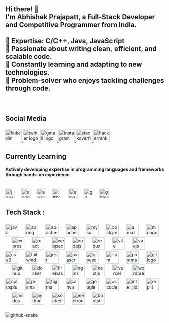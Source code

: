 <br clear="both">

<h2 align="left">Hi there! 👋<br>I'm Abhishek Prajapatt, a Full-Stack Developer and Competitive Programmer from India.<br><br>🔹 Expertise: C/C++, Java, JavaScript<br>🔹 Passionate about writing clean, efficient, and scalable code.<br>🔹 Constantly learning and adapting to new technologies.<br>🔹 Problem-solver who enjoys tackling challenges through code.</h2>

###

<br clear="both">

<h2 align="left">Social Media</h2>

###

<div align="left">
  <a href="https://www.linkedin.com/in/abhishek-p-801187293/" target="_blank">
    <img src="https://raw.githubusercontent.com/maurodesouza/profile-readme-generator/master/src/assets/icons/social/linkedin/default.svg" width="52" height="40" alt="linkedin logo"  />
  </a>
  <a href="https://x.com/AbhishekPr41787" target="_blank">
    <img src="https://raw.githubusercontent.com/maurodesouza/profile-readme-generator/master/src/assets/icons/social/twitter/default.svg" width="52" height="40" alt="twitter logo"  />
  </a>
  <a href="prajapatiabhishek13988@gmail.com" target="_blank">
    <img src="https://raw.githubusercontent.com/maurodesouza/profile-readme-generator/master/src/assets/icons/social/gmail/default.svg" width="52" height="40" alt="gmail logo"  />
  </a>
  <a href="https://www.instagram.com/abhishekprajapatt/" target="_blank">
    <img src="https://raw.githubusercontent.com/maurodesouza/profile-readme-generator/master/src/assets/icons/social/instagram/default.svg" width="52" height="40" alt="instagram logo"  />
  </a>
  <a href="https://stackoverflow.com/users/24832311/abhishek-prajapati" target="_blank">
    <img src="https://raw.githubusercontent.com/maurodesouza/profile-readme-generator/master/src/assets/icons/social/stackoverflow/default.svg" width="52" height="40" alt="stackoverflow logo"  />
  </a>
  <a href="https://www.hackerrank.com/profile/prajapatiabhish6" target="_blank">
    <img src="https://raw.githubusercontent.com/maurodesouza/profile-readme-generator/master/src/assets/icons/social/hackerrank/default.svg" width="52" height="40" alt="hackerrank logo"  />
  </a>
</div>

###

<h2 align="left">Currently Learning</h2>
<h4 align="left">Actively developing expertise in programming languages and frameworks through hands-on experience.</h4>
<br clear="both">
<div align="left">
  <img src="https://cdn.jsdelivr.net/gh/devicons/devicon/icons/java/java-original.svg" height="30" alt="java logo"  />
  <img width="12" />
  <img src="https://cdn.simpleicons.org/spring/6DB33F" height="30" alt="spring logo"  />
  <img width="12" />
  <img src="https://cdn.simpleicons.org/apachekafka/231F20" height="30" alt="apachekafka logo"  />
  <img width="12" />
  <img src="https://cdn.jsdelivr.net/gh/devicons/devicon/icons/mysql/mysql-original.svg" height="30" alt="mysql logo"  />
  <img width="12" />
  <img src="https://cdn.jsdelivr.net/gh/devicons/devicon/icons/amazonwebservices/amazonwebservices-line-wordmark.svg" height="30" alt="amazonwebservices logo"  />
  <img width="12" />
  <img src="https://cdn.jsdelivr.net/gh/devicons/devicon/icons/git/git-original.svg" height="30" alt="git logo"  />
  <img width="12" />
  <img src="https://skillicons.dev/icons?i=github" height="30" alt="github logo"  />
</div>

###

<h2 align="left">Tech Stack :</h2>

###

<div align="left">
  <img src="https://skillicons.dev/icons?i=java" height="40" alt="java logo"  />
  <img width="16" />
  <img src="https://skillicons.dev/icons?i=spring" height="40" alt="spring logo"  />
  <img width="16" />
  <img src="https://skillicons.dev/icons?i=kafka" height="40" alt="apachekafka logo"  />
  <img width="16" />
  <img src="https://cdn.simpleicons.org/apache/D22128" height="40" alt="apache logo"  />
  <img width="16" />
  <img src="https://skillicons.dev/icons?i=mysql" height="40" alt="mysql logo"  />
  <img width="16" />
  <img src="https://skillicons.dev/icons?i=postgres" height="40" alt="postgresql logo"  />
  <img width="16" />
  <img src="https://skillicons.dev/icons?i=aws" height="40" alt="amazonwebservices logo"  />
  <img width="16" />
  <img src="https://skillicons.dev/icons?i=mongodb" height="40" alt="mongodb logo"  />
  <img width="16" />
  <img src="https://skillicons.dev/icons?i=express" height="40" alt="express logo"  />
  <img width="16" />
  <img src="https://skillicons.dev/icons?i=react" height="40" alt="react logo"  />
  <img width="16" />
  <img src="https://skillicons.dev/icons?i=webpack" height="40" alt="webpack logo"  />
  <img width="16" />
  <img src="https://skillicons.dev/icons?i=nodejs" height="40" alt="nodejs logo"  />
  <img width="16" />
  <img src="https://skillicons.dev/icons?i=redux" height="40" alt="redux logo"  />
  <img width="16" />
  <img src="https://skillicons.dev/icons?i=vite" height="40" alt="vite logo"  />
  <img width="16" />
  <img src="https://skillicons.dev/icons?i=vue" height="40" alt="vuejs logo"  />
  <img width="16" />
  <img src="https://skillicons.dev/icons?i=css" height="40" alt="css3 logo"  />
  <img width="16" />
  <img src="https://skillicons.dev/icons?i=tailwind" height="40" alt="tailwindcss logo"  />
  <img width="16" />
  <img src="https://skillicons.dev/icons?i=jest" height="40" alt="jest logo"  />
  <img width="16" />
  <img src="https://skillicons.dev/icons?i=js" height="40" alt="javascript logo"  />
  <img width="16" />
  <img src="https://skillicons.dev/icons?i=ts" height="40" alt="typescript logo"  />
  <img width="16" />
  <img src="https://cdn.simpleicons.org/npm/CB3837" height="40" alt="npm logo"  />
  <img width="16" />
  <img src="https://skillicons.dev/icons?i=postman" height="40" alt="postman logo"  />
  <img width="16" />
  <img src="https://skillicons.dev/icons?i=git" height="40" alt="git logo"  />
  <img width="16" />
  <img src="https://skillicons.dev/icons?i=github" height="40" alt="github logo"  />
  <img width="16" />
  <img src="https://skillicons.dev/icons?i=docker" height="40" alt="docker logo"  />
  <img width="16" />
  <img src="https://skillicons.dev/icons?i=firebase" height="40" alt="firebase logo"  />
  <img width="16" />
  <img src="https://skillicons.dev/icons?i=nginx" height="40" alt="nginx logo"  />
  <img width="16" />
  <img src="https://skillicons.dev/icons?i=nextjs" height="40" alt="nextjs logo"  />
  <img width="16" />
  <img src="https://skillicons.dev/icons?i=vercel" height="40" alt="vercel logo"  />
  <img width="16" />
  <img src="https://skillicons.dev/icons?i=wordpress" height="40" alt="wordpress logo"  />
  <img width="16" />
  <img src="https://skillicons.dev/icons?i=cpp" height="40" alt="cplusplus logo"  />
  <img width="16" />
  <img src="https://skillicons.dev/icons?i=prisma" height="40" alt="prisma logo"  />
  <img width="16" />
  <img src="https://skillicons.dev/icons?i=figma" height="40" alt="figma logo"  />
  <img width="16" />
  <img src="https://cdn.jsdelivr.net/gh/devicons/devicon/icons/canva/canva-original.svg" height="40" alt="canva logo"  />
  <img width="16" />
  <img src="https://skillicons.dev/icons?i=gcp" height="40" alt="googlecloud logo"  />
  <img width="16" />
  <img src="https://skillicons.dev/icons?i=vscode" height="40" alt="vscode logo"  />
  <img width="16" />
  <img src="https://skillicons.dev/icons?i=idea" height="40" alt="intellijidea logo"  />
  <img width="16" />
  <img src="https://skillicons.dev/icons?i=replit" height="40" alt="replit logo"  />
  <img width="16" />
  <img src="https://cdn.jsdelivr.net/gh/devicons/devicon/icons/msdos/msdos-original.svg" height="40" alt="msdos logo"  />
  <img width="16" />
  <img src="https://skillicons.dev/icons?i=py" height="40" alt="python logo"  />
  <img width="16" />
  <img src="https://cdn.jsdelivr.net/gh/devicons/devicon/icons/socketio/socketio-original.svg" height="40" alt="socketio logo"  />
  <img width="16" />
  <img src="https://skillicons.dev/icons?i=electron" height="40" alt="electron logo"  />
  <img width="16" />
  <img src="https://skillicons.dev/icons?i=bootstrap" height="40" alt="bootstrap logo"  />
</div>

###
<picture>
  <source media="(prefers-color-scheme: dark)" srcset="https://github.com/abhishekprajapati2006/abhishekprajapatt/blob/output/github-snake-dark.svg" />
  <source media="(prefers-color-scheme: light)" srcset="https://github.com/abhishekprajapati2006/abhishekprajapatt/blob/output/github-snake.svg" />
  <img alt="github-snake" src="https://github.com/abhishekprajapati2006/abhishekprajapatt/blob/output/github-snake.svg" />
</picture>
